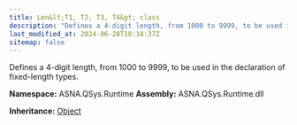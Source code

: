 ```yaml
---
title: Len&lt;T1, T2, T3, T4&gt; class
description: "Defines a 4-digit length, from 1000 to 9999, to be used in the declaration of fixed-length types. "
last_modified_at: 2024-06-28T18:18:37Z
sitemap: false
---
```


Defines a 4-digit length, from 1000 to 9999, to be used in the declaration of fixed-length types.

**Namespace:** ASNA.QSys.Runtime
**Assembly:** ASNA.QSys.Runtime.dll

**Inheritance:** [Object](https://docs.microsoft.com/en-us/dotnet/api/system.object)
<br>
<br>
